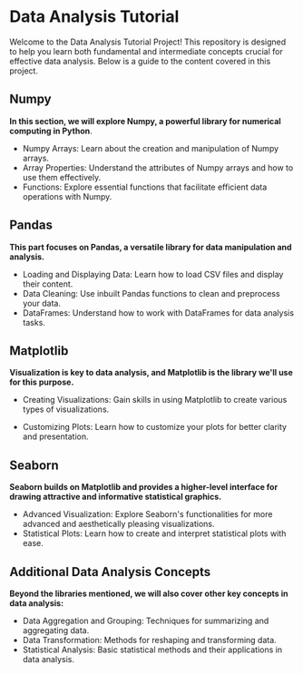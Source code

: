 # Data Analysis Tutorial
Welcome to the Data Analysis Tutorial Project! This repository is designed to help you learn both fundamental and intermediate concepts crucial for effective data analysis. Below is a guide to the content covered in this project.

## Numpy
 **In this section, we will explore Numpy, a powerful library for numerical computing in Python**.

* Numpy Arrays: Learn about the creation and manipulation of Numpy arrays.
* Array Properties: Understand the attributes of Numpy arrays and how to use them effectively.
* Functions: Explore essential functions that facilitate efficient data operations with Numpy.


## Pandas
**This part focuses on Pandas, a versatile library for data manipulation and analysis.**

* Loading and Displaying Data: Learn how to load CSV files and display their content.
* Data Cleaning: Use inbuilt Pandas functions to clean and preprocess your data.
* DataFrames: Understand how to work with DataFrames for data analysis tasks.


## Matplotlib
**Visualization is key to data analysis, and Matplotlib is the library we'll use for this purpose.**

* Creating Visualizations: Gain skills in using Matplotlib to create various types of visualizations.

* Customizing Plots: Learn how to customize your plots for better clarity and presentation.

## Seaborn
**Seaborn builds on Matplotlib and provides a higher-level interface for drawing attractive and informative statistical graphics.**

* Advanced Visualization: Explore Seaborn's functionalities for more advanced and aesthetically pleasing visualizations.
* Statistical Plots: Learn how to create and interpret statistical plots with ease.

## Additional Data Analysis Concepts
**Beyond the libraries mentioned, we will also cover other key concepts in data analysis:**

* Data Aggregation and Grouping: Techniques for summarizing and aggregating data.
* Data Transformation: Methods for reshaping and transforming data.
* Statistical Analysis: Basic statistical methods and their applications in data analysis.
